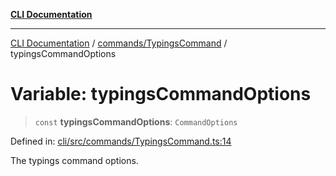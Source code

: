 [**CLI Documentation**](../../../README.md)

***

[CLI Documentation](../../../README.md) / [commands/TypingsCommand](../README.md) / typingsCommandOptions

# Variable: typingsCommandOptions

> `const` **typingsCommandOptions**: `CommandOptions`

Defined in: [cli/src/commands/TypingsCommand.ts:14](https://github.com/stonemjs/cli/blob/83156d7f07cad6e0545ad29ba32878fdd248ede2/src/commands/TypingsCommand.ts#L14)

The typings command options.

